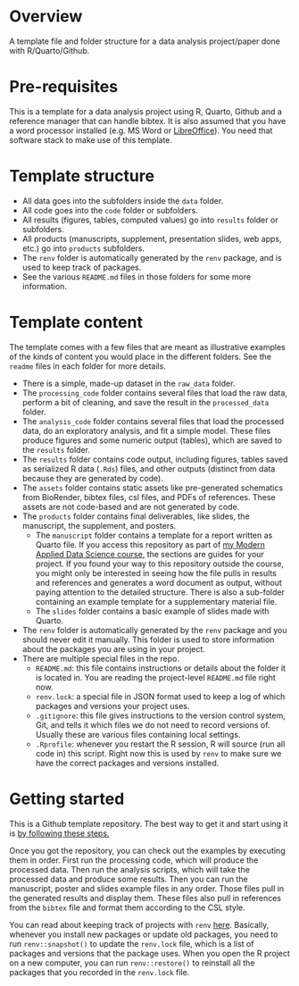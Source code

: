 # Overview

A template file and folder structure for a data analysis project/paper done with R/Quarto/Github. 

# Pre-requisites

This is a template for a data analysis project using R, Quarto, Github and a reference manager that can handle bibtex. It is also assumed that you have a word processor installed (e.g. MS Word or [LibreOffice](https://www.libreoffice.org/)). You need that software stack to make use of this template.

# Template structure

* All data goes into the subfolders inside the `data` folder.
* All code goes into the `code` folder or subfolders.
* All results (figures, tables, computed values) go into `results` folder or subfolders.
* All products (manuscripts, supplement, presentation slides, web apps, etc.) go into `products` subfolders.
* The `renv` folder is automatically generated by the `renv` package, and is
used to keep track of packages.
* See the various `README.md` files in those folders for some more information.

# Template content 

The template comes with a few files that are meant as illustrative examples of the kinds of content you would place in the different folders. See the `readme` files in each folder for more details.

* There is a simple, made-up dataset in the `raw_data` folder. 
* The `processing_code` folder contains several files that load the raw data, perform a bit of cleaning, and save the result in the `processed_data` folder. 
* The `analysis_code` folder contains several files that load the processed data, do an exploratory analysis, and fit a simple model. These files produce figures and some numeric output (tables), which are saved to the `results` folder.
* The `results` folder contains code output, including figures, tables saved as serialized R data (`.Rds`) files, and other outputs (distinct from data because they are generated by code).
* The `assets` folder contains static assets like pre-generated schematics from BioRender, bibtex files, csl files, and PDFs of references. These assets are not code-based and are not generated by code.
* The `products` folder contains final deliverables, like slides, the manuscript, the supplement, and posters.
  * The  `manuscript` folder contains a template for a report written as Quarto file. If you access this repository as part of [my Modern Applied Data Science course](https://andreashandel.github.io/MADAcourse/), the sections are guides for your project. If you found your way to this repository outside the course, you might only be interested in seeing how the file pulls in results and references and generates a word document as output, without paying attention to the detailed structure. There is also a sub-folder containing an example template for a supplementary material file.
  * The `slides` folder contains a basic example of slides made with Quarto.
* The `renv` folder is automatically generated by the `renv` package and you
should never edit it manually. This folder is used to store information about
the packages you are using in your project.
* There are multiple special files in the repo.
  * `README.md`: this file contains instructions or details about the folder it
  is located in. You are reading the project-level `README.md` file right now.
  * `renv.lock`: a special file in JSON format used to keep a log of which
  packages and versions your project uses.
  * `.gitignore`: this file gives instructions to the version control system,
  Git, and tells it which files we do not need to record versions of. Usually
  these are various files containing local settings.
  * `.Rprofile`: whenever you restart the R session, R will source (run all
  code in) this script. Right now this is used by `renv` to make sure we have
  the correct packages and versions installed.


# Getting started

This is a Github template repository. The best way to get it and start using it is [by following these steps.](https://help.github.com/en/articles/creating-a-repository-from-a-template)

Once you got the repository, you can check out the examples by executing them in order. First run the processing code, which will produce the processed data. Then run the analysis scripts, which will take the processed data and produce some results. Then you can run the manuscript, poster and slides example files in any order. Those files pull in the generated results and display them. These files also pull in references from the `bibtex` file and format them according to the CSL style.

You can read about keeping track of projects with `renv`
[here](https://rstudio.github.io/renv/articles/renv.html).
Basically, whenever you install new packages or update old packages, you need
to run `renv::snapshot()` to update the `renv.lock` file, which is a list of
packages and versions that the package uses. When you open the R project on a
new computer, you can run `renv::restore()` to reinstall all the packages that
you recorded in the `renv.lock` file.



